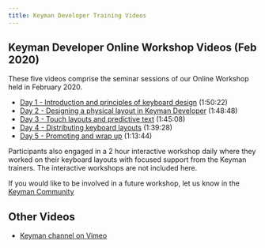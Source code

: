 ```yaml
---
title: Keyman Developer Training Videos
---
```


## Keyman Developer Online Workshop Videos (Feb 2020)

These five videos comprise the seminar sessions of our Online Workshop held in February 2020.

* [Day 1 - Introduction and principles of keyboard design](https://vimeo.com/393777677) (1:50:22)
* [Day 2 - Designing a physical layout in Keyman Developer](https://vimeo.com/393690317) (1:48:48)
* [Day 3 - Touch layouts and predictive text](https://vimeo.com/393986695) (1:45:08)
* [Day 4 - Distributing keyboard layouts](https://vimeo.com/394234557) (1:39:28)
* [Day 5 - Promoting and wrap up](https://vimeo.com/395035477) (1:13:44)

Participants also engaged in a 2 hour interactive workshop daily where they worked on their keyboard
layouts with focused support from the Keyman trainers. The interactive workshops are not included here.

If you would like to be involved in a future workshop, let us know in the
[Keyman Community](https://community.software.sil.org/c/keyman)

## Other Videos

* [Keyman channel on Vimeo](https://vimeo.com/channels/keyman)
